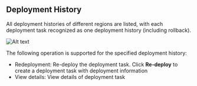 ## Deployment History

All deployment histories of different regions are listed, with each deployment task recognized as one deployment history (including rollback).

![Alt text](https://github.com/jdcloudcom/cn/blob/codedeploy/image/CodeDeploy/operation16.png)


The following operation is supported for the specified deployment history:

- Redeployment: Re-deploy the deployment task. Click **Re-deploy** to create a deployment task with deployment information
- View details: View details of deployment task
